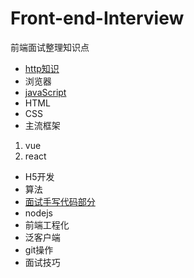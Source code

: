 # Front-end-Interview
 
前端面试整理知识点

- [http知识](!https://github.com/javaSwing/Front-End-Interview/blob/master/http/http.md)
- 浏览器
- [javaScript](!!https://github.com/javaSwing/Front-End-Interview/blob/master/javascript/javascript.md)
- HTML
- CSS
- 主流框架
 1. vue
 2. react
- H5开发
- 算法
- [面试手写代码部分](!https://github.com/javaSwing/Front-End-Interview/blob/master/%E9%9D%A2%E8%AF%95%E6%89%8B%E5%86%99%E4%BB%A3%E7%A0%81/writecode.MD)
- nodejs
- 前端工程化
- 泛客户端
- git操作
- 面试技巧
